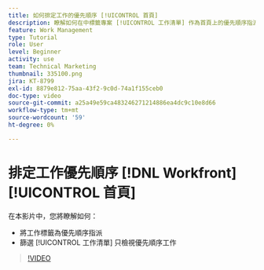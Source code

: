 ```yaml
---
title: 如何排定工作的優先順序 [!UICONTROL 首頁]
description: 瞭解如何在中標籤專案 [!UICONTROL 工作清單] 作為首頁上的優先順序指派。 然後篩選清單以檢視您的優先處理工作 [!DNL  Workfront].
feature: Work Management
type: Tutorial
role: User
level: Beginner
activity: use
team: Technical Marketing
thumbnail: 335100.png
jira: KT-8799
exl-id: 8879e812-75aa-43f2-9c0d-74a1f155ceb0
doc-type: video
source-git-commit: a25a49e59ca483246271214886ea4dc9c10e8d66
workflow-type: tm+mt
source-wordcount: '59'
ht-degree: 0%

---
```


# 排定工作優先順序 [!DNL Workfront] [!UICONTROL 首頁]

在本影片中，您將瞭解如何：

* 將工作標籤為優先順序指派
* 篩選 [!UICONTROL 工作清單] 只檢視優先順序工作

>[!VIDEO](https://video.tv.adobe.com/v/335100/?quality=12&learn=on)
